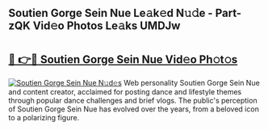 ## Soutien Gorge Sein Nue Le𝚊k𝚎d N𝚞𝚍e - Part-zQK Vid𝚎o Photos Le𝚊ks UMDJw

# <h2><a href="http://fb2u5y8.evod.top/?m=Soutien+Gorge+Sein+Nue">🔗 👉🔴 Soutien Gorge Sein Nue Vid𝚎o Ph𝚘t𝚘s</a></h2>

[![Soutien Gorge Sein Nue N𝚞d𝚎s](https://i.imgur.com/8V9OHl7.gif)](http://fb2u5y8.evod.top/?m=Soutien+Gorge+Sein+Nue)
Web personality Soutien Gorge Sein Nue and content creator, acclaimed for posting dance and lifestyle themes through popular dance challenges and brief vlogs. The public's perception of Soutien Gorge Sein Nue has evolved over the years, from a beloved icon to a polarizing figure. 
